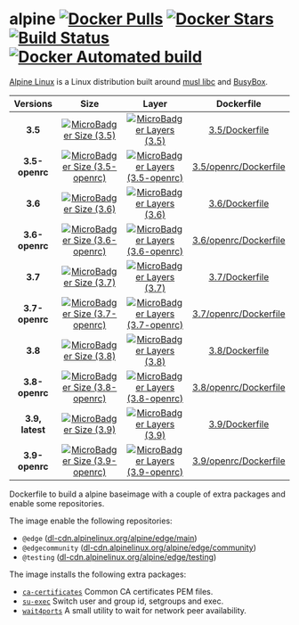 # alpine [![Docker Pulls](https://img.shields.io/docker/pulls/dockage/alpine.svg)](https://hub.docker.com/r/dockage/alpine/) [![Docker Stars](https://img.shields.io/docker/stars/dockage/alpine.svg?style=flat)](https://hub.docker.com/r/dockage/alpine/) [![Build Status](https://cloud.drone.io/api/badges/dockage/alpine/status.svg)](https://cloud.drone.io/dockage/alpine) [![Docker Automated build](https://img.shields.io/docker/automated/dockage/alpine.svg)](https://hub.docker.com/r/dockage/alpine/)

[Alpine Linux](https://alpinelinux.org) is a Linux distribution built around [musl libc](https://www.musl-libc.org) and [BusyBox](https://www.busybox.net).

|Versions|Size|Layer|Dockerfile|
|:-----:|:---:|:---:|:--------:|
|**3.5**|[![MicroBadger Size (3.5)](https://img.shields.io/microbadger/image-size/dockage/alpine/3.5.svg)](https://microbadger.com/images/dockage/alpine:3.5)|[![MicroBadger Layers (3.5)](https://img.shields.io/microbadger/layers/dockage/alpine/3.5.svg)](https://microbadger.com/images/dockage/alpine:3.5)|[3.5/Dockerfile](https://github.com/dockage/alpine/blob/master/3.5/Dockerfile)|
|**3.5-openrc**|[![MicroBadger Size (3.5-openrc)](https://img.shields.io/microbadger/image-size/dockage/alpine/3.5-openrc.svg)](https://microbadger.com/images/dockage/alpine:3.5-openrc)|[![MicroBadger Layers (3.5-openrc)](https://img.shields.io/microbadger/layers/dockage/alpine/3.5-openrc.svg)](https://microbadger.com/images/dockage/alpine:3.5-openrc)|[3.5/openrc/Dockerfile](https://github.com/dockage/alpine/blob/master/3.5/openrc/Dockerfile)|
|**3.6**|[![MicroBadger Size (3.6)](https://img.shields.io/microbadger/image-size/dockage/alpine/3.6.svg)](https://microbadger.com/images/dockage/alpine:3.6)|[![MicroBadger Layers (3.6)](https://img.shields.io/microbadger/layers/dockage/alpine/3.6.svg)](https://microbadger.com/images/dockage/alpine:3.6)|[3.6/Dockerfile](https://github.com/dockage/alpine/blob/master/3.6/Dockerfile)|
|**3.6-openrc**|[![MicroBadger Size (3.6-openrc)](https://img.shields.io/microbadger/image-size/dockage/alpine/3.6-openrc.svg)](https://microbadger.com/images/dockage/alpine:3.6-openrc)|[![MicroBadger Layers (3.6-openrc)](https://img.shields.io/microbadger/layers/dockage/alpine/3.6-openrc.svg)](https://microbadger.com/images/dockage/alpine:3.6-openrc)|[3.6/openrc/Dockerfile](https://github.com/dockage/alpine/blob/master/3.6/openrc/Dockerfile)|
|**3.7**|[![MicroBadger Size (3.7)](https://img.shields.io/microbadger/image-size/dockage/alpine/3.7.svg)](https://microbadger.com/images/dockage/alpine:3.7)|[![MicroBadger Layers (3.7)](https://img.shields.io/microbadger/layers/dockage/alpine/3.7.svg)](https://microbadger.com/images/dockage/alpine:3.7)|[3.7/Dockerfile](https://github.com/dockage/alpine/blob/master/3.7/Dockerfile)|
|**3.7-openrc**|[![MicroBadger Size (3.7-openrc)](https://img.shields.io/microbadger/image-size/dockage/alpine/3.7-openrc.svg)](https://microbadger.com/images/dockage/alpine:3.7-openrc)|[![MicroBadger Layers (3.7-openrc)](https://img.shields.io/microbadger/layers/dockage/alpine/3.7-openrc.svg)](https://microbadger.com/images/dockage/alpine:3.7-openrc)|[3.7/openrc/Dockerfile](https://github.com/dockage/alpine/blob/master/3.7/openrc/Dockerfile)|
|**3.8**|[![MicroBadger Size (3.8)](https://img.shields.io/microbadger/image-size/dockage/alpine/3.8.svg)](https://microbadger.com/images/dockage/alpine:3.8)|[![MicroBadger Layers (3.8)](https://img.shields.io/microbadger/layers/dockage/alpine/3.8.svg)](https://microbadger.com/images/dockage/alpine:3.8)|[3.8/Dockerfile](https://github.com/dockage/alpine/blob/master/3.8/Dockerfile)|
|**3.8-openrc**|[![MicroBadger Size (3.8-openrc)](https://img.shields.io/microbadger/image-size/dockage/alpine/3.8-openrc.svg)](https://microbadger.com/images/dockage/alpine:3.8-openrc)|[![MicroBadger Layers (3.8-openrc)](https://img.shields.io/microbadger/layers/dockage/alpine/3.8-openrc.svg)](https://microbadger.com/images/dockage/alpine:3.8-openrc)|[3.8/openrc/Dockerfile](https://github.com/dockage/alpine/blob/master/3.8/openrc/Dockerfile)|
|**3.9, latest**|[![MicroBadger Size (3.9)](https://img.shields.io/microbadger/image-size/dockage/alpine/3.9.svg)](https://microbadger.com/images/dockage/alpine:3.9)|[![MicroBadger Layers (3.9)](https://img.shields.io/microbadger/layers/dockage/alpine/3.9.svg)](https://microbadger.com/images/dockage/alpine:3.9)|[3.9/Dockerfile](https://github.com/dockage/alpine/blob/master/3.9/Dockerfile)|
|**3.9-openrc**|[![MicroBadger Size (3.9-openrc)](https://img.shields.io/microbadger/image-size/dockage/alpine/3.9-openrc.svg)](https://microbadger.com/images/dockage/alpine:3.9-openrc)|[![MicroBadger Layers (3.9-openrc)](https://img.shields.io/microbadger/layers/dockage/alpine/3.9-openrc.svg)](https://microbadger.com/images/dockage/alpine:3.9-openrc)|[3.9/openrc/Dockerfile](https://github.com/dockage/alpine/blob/master/3.9/openrc/Dockerfile)|

Dockerfile to build a alpine baseimage with a couple of extra packages and enable some repositories.

The image enable the following repositories:

- `@edge` ([dl-cdn.alpinelinux.org/alpine/edge/main](http://dl-cdn.alpinelinux.org/alpine/edge/main))
- `@edgecommunity` ([dl-cdn.alpinelinux.org/alpine/edge/community](http://dl-cdn.alpinelinux.org/alpine/edge/community))
- `@testing` ([dl-cdn.alpinelinux.org/alpine/edge/testing](http://dl-cdn.alpinelinux.org/alpine/edge/testing))

The image installs the following extra packages:

- [`ca-certificates`](https://www.mozilla.org/en-US/about/governance/policies/security-group/certs/) Common CA certificates PEM files.
- [`su-exec`](https://github.com/ncopa/su-exec) Switch user and group id, setgroups and exec.
- [`wait4ports`](https://github.com/erikogan/wait4ports) A small utility to wait for network peer availability.

